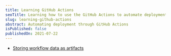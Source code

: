 ```yaml
---
title: Learning GitHub Actions
seoTitle: Learning how to use the GitHub Actions to automate deployment
slug: learning-github-actions
abstract: Automating deployment through GitHub Actions
isPublished: false
publishedOn: 2021-07-22
---
```


- [Storing workflow data as artifacts](https://docs.github.com/en/actions/using-workflows/storing-workflow-data-as-artifacts)

